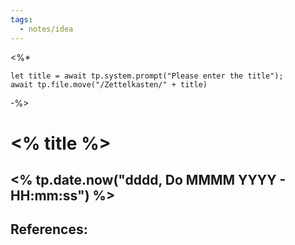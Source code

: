 ```yaml
---
tags:
  - notes/idea
---
```

<%*

	let title = await tp.system.prompt("Please enter the title");
	await tp.file.move("/Zettelkasten/" + title)

-%>

# <% title %>
## <% tp.date.now("dddd, Do MMMM YYYY - HH:mm:ss") %>

## References:
